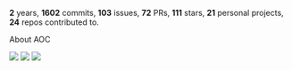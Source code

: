 **2** years, **1602** commits, **103** issues, **72** PRs, **111** stars, **21** personal projects, **24** repos contributed to.

About AOC 

![](https://img.shields.io/badge/stars%20⭐-12-yellow) ![](https://img.shields.io/badge/day%20📅-6-blue) ![](https://img.shields.io/badge/days%20completed-6-red)
